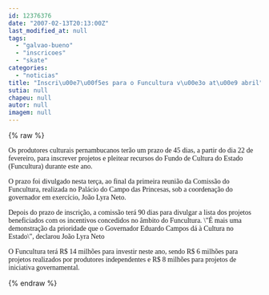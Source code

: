 ```yaml
---
id: 12376376
date: "2007-02-13T20:13:00Z"
last_modified_at: null
tags:
  - "galvao-bueno"
  - "inscricoes"
  - "skate"
categories:
  - "noticias"
title: "Inscri\u00e7\u00f5es para o Funcultura v\u00e3o at\u00e9 abril"
sutia: null
chapeu: null
autor: null
imagem: null
---
```

{% raw %}
<p><P><FONT face=Verdana>Os produtores culturais pernambucanos terão um prazo de 45 dias, a partir do dia 22 de fevereiro, para inscrever projetos e pleitear recursos do Fundo de Cultura do Estado (Funcultura) durante este ano. </FONT></P></p>
<p><P><FONT face=Verdana>O prazo foi divulgado nesta terça, ao final da primeira reunião da Comissão do Funcultura, realizada no Palácio do Campo das Princesas, sob a coordenação do governador em exercício, João Lyra Neto.</FONT></P></p>
<p><P><FONT face=Verdana>Depois do prazo de inscrição, a comissão terá 90 dias para divulgar a lista dos projetos beneficiados com os incentivos concedidos no âmbito do Funcultura. \"É mais uma demonstração da prioridade que o Governador Eduardo Campos dá à Cultura no Estado\", declarou João Lyra Neto</FONT></P></p>
<p><P><FONT face=Verdana>O Funcultura terá R$ 14 milhões para investir neste ano, sendo R$ 6 milhões para projetos realizados por produtores independentes e R$ 8 milhões para projetos de iniciativa governamental.</FONT></P> </p>
{% endraw %}